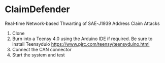 # ClaimDefender
Real-time Network-based Thwarting of SAE-J1939 Address Claim Attacks

1. Clone 
2. Burn into a Teensy 4.0 using the Arduino IDE if required. Be sure to install Teensyduio https://www.pjrc.com/teensy/teensyduino.html
3. Connect the CAN connector
4. Start the system and test
